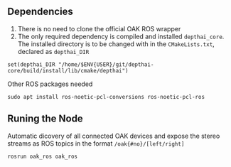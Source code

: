 
## Dependencies

1. There is no need to clone the official OAK ROS wrapper
2. The only required dependency is compiled and installed `depthai_core`. The installed directory is to be changed with in the `CMakeLists.txt`, declared as `depthai_DIR`

```
set(depthai_DIR "/home/$ENV{USER}/git/depthai-core/build/install/lib/cmake/depthai")
```

Other ROS packages needed
```
sudo apt install ros-noetic-pcl-conversions ros-noetic-pcl-ros
```

## Runing the Node
Automatic dicovery of all connected OAK devices and expose the stereo streams as ROS topics in the format `/oak{#no}/[left/right]`
```bash
rosrun oak_ros oak_ros
```
